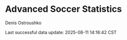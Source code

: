 # Advanced Soccer Statistics
Denis Ostroushko

<!-- gfm -->

Last successful data update: 2025-08-11 14:16:42 CST
